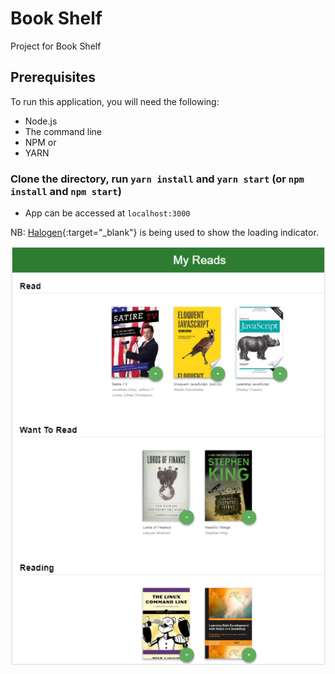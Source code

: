 # Book Shelf
Project for Book Shelf

## Prerequisites

To run this application, you will need the following:

* Node.js
* The command line
* NPM or
* YARN

### Clone the directory, run `yarn install` and `yarn start` (or `npm install` and `npm start`)
* App can be accessed at `localhost:3000`

NB: [Halogen](https://github.com/yuanyan/halogen){:target="_blank"} is being used to show the loading indicator.

![Book Shelf](public/bookshelf.png?raw=true "Book Shelf")
